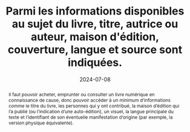 ---
N: 
Rubrique: Informations avant achat
title: Parmi les informations disponibles au sujet du livre, titre, autrice ou auteur, maison d'édition, couverture, langue et source sont indiquées.
detail:  
abstract: Il faut pouvoir acheter, emprunter ou consulter un livre numérique en connaissance de cause, donc pouvoir accéder à un minimum d’informations comme le titre du livre, les personnes qui y ont contribué, la maison d’édition qui l’a publié (ou l’indication d’une auto-édition), un visuel, la langue principale du texte et l’identifiant de son éventuelle manifestation d’origine (par exemple, la version physique équivalente).
categories: ["Informations avant consultation"]
agrege: O0000-E085
opquast: 'N/A'
indiceebook: '85'
description: "Règle n° 085"
before: "084"
weight: "085"
after: "086"
actif: '1'
layout: rules
date: 2024-07-08
tags: ["", ""]
objectif: ["Améliorer la découvrabilité du livre", "Limiter les risques de réclamations"]
Meo: ["Associer les informations au livre", "Faire figurer les informations sur la page de présentation du livre"]
Controle: ["Vérifier : <ul>
<li>La présence d’un titre</li>
<li>La présence du nom de l’auteur ou l’autrice</li>
<li>La présence d’un visuel de couverture</li>
<li>La présence d’une langue principale</li>
<li>Le cas échéant, l’identifiant de la version physique d’origine</li>
</ul>"]
epubcheck: 
ace: 
humancheck: true
Source: ["SNE"]
Referentiel: ["EPUB Métadonnées Dublin Core source, title, language, contributor, publisher dans le fichier OPF"
, "ONIX TitleType 01 / TitleText"
, "ONIX Contributor / PersonName"
, "ONIX LanguageRole 01 / LanguageCode"
, "ONIX RelatedMaterial / ProductRelationCode + ProductIdentifier / IDValue"
,"Plan Qualité Dilicom"]
steps: ["", ""]
pertinence: 1
---